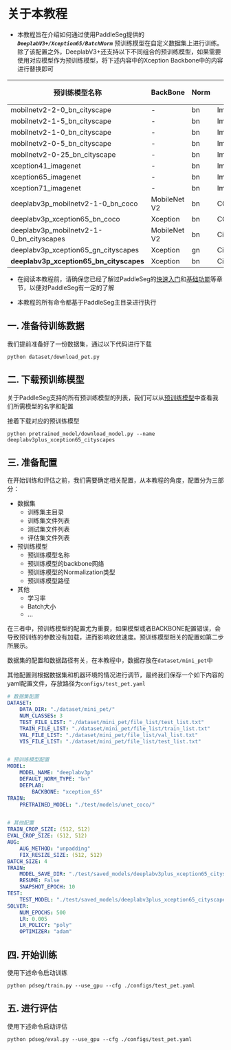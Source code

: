 # 关于本教程

* 本教程旨在介绍如何通过使用PaddleSeg提供的 ***`DeeplabV3+/Xception65/BatchNorm`*** 预训练模型在自定义数据集上进行训练。除了该配置之外，DeeplabV3+还支持以下不同组合的预训练模型，如果需要使用对应模型作为预训练模型，将下述内容中的Xception Backbone中的内容进行替换即可


|预训练模型名称|BackBone|Norm|数据集|配置|
|-|-|-|-|-|
|mobilnetv2-2-0_bn_cityscape|-|bn|ImageNet||
|mobilnetv2-1-5_bn_cityscape|-|bn|ImageNet||
|mobilnetv2-1-0_bn_cityscape|-|bn|ImageNet||
|mobilnetv2-0-5_bn_cityscape|-|bn|ImageNet||
|mobilnetv2-0-25_bn_cityscape|-|bn|ImageNet||
|xception41_imagenet|-|bn|ImageNet||
|xception65_imagenet|-|bn|ImageNet||
|xception71_imagenet|-|bn|ImageNet||
|deeplabv3p_mobilnetv2-1-0_bn_coco|MobileNet V2|bn|COCO||
|deeplabv3p_xception65_bn_coco|Xception|bn|COCO||
|deeplabv3p_mobilnetv2-1-0_bn_cityscapes|MobileNet V2|bn|Cityscapes||
|deeplabv3p_xception65_gn_cityscapes|Xception|gn|Cityscapes||
|**deeplabv3p_xception65_bn_cityscapes**|Xception|bn|Cityscapes||

* 在阅读本教程前，请确保您已经了解过PaddleSeg的[快速入门](../README.md#快速入门)和[基础功能](../README.md#基础功能)等章节，以便对PaddleSeg有一定的了解

* 本教程的所有命令都基于PaddleSeg主目录进行执行

## 一. 准备待训练数据

我们提前准备好了一份数据集，通过以下代码进行下载

```shell
python dataset/download_pet.py
```

## 二. 下载预训练模型

关于PaddleSeg支持的所有预训练模型的列表，我们可以从[预训练模型]()中查看我们所需模型的名字和配置

接着下载对应的预训练模型

```shell
python pretrained_model/download_model.py --name deeplabv3plus_xception65_cityscapes
```

## 三. 准备配置

在开始训练和评估之前，我们需要确定相关配置，从本教程的角度，配置分为三部分：

* 数据集
  * 训练集主目录
  * 训练集文件列表
  * 测试集文件列表
  * 评估集文件列表
* 预训练模型
  * 预训练模型名称
  * 预训练模型的backbone网络
  * 预训练模型的Normalization类型
  * 预训练模型路径
* 其他
  * 学习率
  * Batch大小
  * ...

在三者中，预训练模型的配置尤为重要，如果模型或者BACKBONE配置错误，会导致预训练的参数没有加载，进而影响收敛速度。预训练模型相关的配置如第二步所展示。

数据集的配置和数据路径有关，在本教程中，数据存放在`dataset/mini_pet`中

其他配置则根据数据集和机器环境的情况进行调节，最终我们保存一个如下内容的yaml配置文件，存放路径为`configs/test_pet.yaml`

```yaml
# 数据集配置
DATASET:
    DATA_DIR: "./dataset/mini_pet/"
    NUM_CLASSES: 3
    TEST_FILE_LIST: "./dataset/mini_pet/file_list/test_list.txt"
    TRAIN_FILE_LIST: "./dataset/mini_pet/file_list/train_list.txt"
    VAL_FILE_LIST: "./dataset/mini_pet/file_list/val_list.txt"
    VIS_FILE_LIST: "./dataset/mini_pet/file_list/test_list.txt"


# 预训练模型配置
MODEL:
    MODEL_NAME: "deeplabv3p"
    DEFAULT_NORM_TYPE: "bn"
    DEEPLAB:
        BACKBONE: "xception_65"
TRAIN:
    PRETRAINED_MODEL: "./test/models/unet_coco/"


# 其他配置
TRAIN_CROP_SIZE: (512, 512) 
EVAL_CROP_SIZE: (512, 512) 
AUG:
    AUG_METHOD: "unpadding" 
    FIX_RESIZE_SIZE: (512, 512)
BATCH_SIZE: 4
TRAIN:
    MODEL_SAVE_DIR: "./test/saved_models/deeplabv3plus_xception65_cityscapes_pet/"
    RESUME: False
    SNAPSHOT_EPOCH: 10
TEST:
    TEST_MODEL: "./test/saved_models/deeplabv3plus_xception65_cityscapes_pet/final"
SOLVER:
    NUM_EPOCHS: 500
    LR: 0.005
    LR_POLICY: "poly"
    OPTIMIZER: "adam"
```

## 四. 开始训练

使用下述命令启动训练

```shell
python pdseg/train.py --use_gpu --cfg ./configs/test_pet.yaml 
```

## 五. 进行评估

使用下述命令启动评估

```shell
python pdseg/eval.py --use_gpu --cfg ./configs/test_pet.yaml 
```
